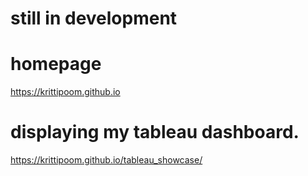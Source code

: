 
# still in development

# homepage
https://krittipoom.github.io

# displaying my tableau dashboard.
https://krittipoom.github.io/tableau_showcase/
